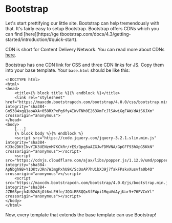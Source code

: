 # Bootstrap
Let's start prettifying our little site. Bootstrap can help tremendously with that. It's fairly easy to setup Bootstrap. Bootstrap offers CDNs which you can find [here](https://ge tbootstrap.com/docs/4.3/getting-started/introduction/#quick-start).

CDN is short for Content Delivery Network. You can read more about CDNs [here](https://www.cloudflare.com/learning/cdn/what-is-a-cdn/).

Bootstrap has one CDN link for CSS and three CDN links for JS. Copy them into your base template. Your `base.html` should be like this:
```django
<!DOCTYPE html>
<html>
<head>
    <title>{% block title %}{% endblock %}</title>
    <link rel="stylesheet" href="https://maxcdn.bootstrapcdn.com/bootstrap/4.0.0/css/bootstrap.min.css" integrity="sha384-Gn5384xqQ1aoWXA+058RXPxPg6fy4IWvTNh0E263XmFcJlSAwiGgFAW/dAiS6JXm" crossorigin="anonymous">
</head>
<body>
    [...]
    {% block body %}{% endblock %}
    <script src="https://code.jquery.com/jquery-3.2.1.slim.min.js" integrity="sha384-KJ3o2DKtIkvYIK3UENzmM7KCkRr/rE9/Qpg6aAZGJwFDMVNA/GpGFF93hXpG5KkN" crossorigin="anonymous"></script>
    <script src="https://cdnjs.cloudflare.com/ajax/libs/popper.js/1.12.9/umd/popper.min.js" integrity="sha384-ApNbgh9B+Y1QKtv3Rn7W3mgPxhU9K/ScQsAP7hUibX39j7fakFPskvXusvfa0b4Q" crossorigin="anonymous"></script>
    <script src="https://maxcdn.bootstrapcdn.com/bootstrap/4.0.0/js/bootstrap.min.js" integrity="sha384-JZR6Spejh4U02d8jOt6vLEHfe/JQGiRRSQQxSfFWpi1MquVdAyjUar5+76PVCmYl" crossorigin="anonymous"></script>
</body>
</html>
```

Now, every template that extends the base template can use Bootstrap!